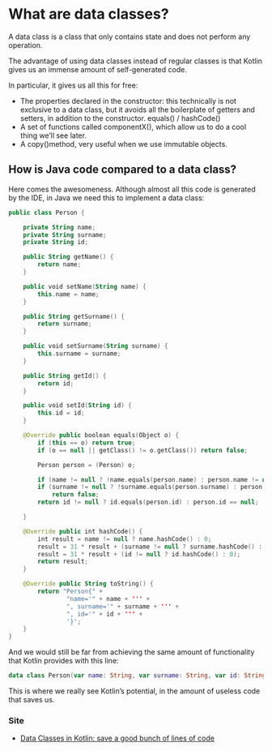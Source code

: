 # What are data classes?
A data class is a class that only contains state and does not perform any operation.

The advantage of using data classes instead of regular classes is that Kotlin gives us an immense amount of self-generated code.

In particular, it gives us all this for free:

- The properties declared in the constructor: this technically is not exclusive to a data class, but it avoids all the boilerplate of getters and setters, in addition to the constructor.
equals() / hashCode()
- A set of functions called componentX(), which allow us to do a cool thing we’ll see later.
- A copy()method, very useful when we use immutable objects.

## How is Java code compared to a data class?
Here comes the awesomeness. Although almost all this code is generated by the IDE, in Java we need this to implement a data class:
```kt
public class Person {

    private String name;
    private String surname;
    private String id;

    public String getName() {
        return name;
    }

    public void setName(String name) {
        this.name = name;
    }

    public String getSurname() {
        return surname;
    }

    public void setSurname(String surname) {
        this.surname = surname;
    }

    public String getId() {
        return id;
    }

    public void setId(String id) {
        this.id = id;
    }

    @Override public boolean equals(Object o) {
        if (this == o) return true;
        if (o == null || getClass() != o.getClass()) return false;

        Person person = (Person) o;

        if (name != null ? !name.equals(person.name) : person.name != null) return false;
        if (surname != null ? !surname.equals(person.surname) : person.surname != null)
            return false;
        return id != null ? id.equals(person.id) : person.id == null;

    }

    @Override public int hashCode() {
        int result = name != null ? name.hashCode() : 0;
        result = 31 * result + (surname != null ? surname.hashCode() : 0);
        result = 31 * result + (id != null ? id.hashCode() : 0);
        return result;
    }

    @Override public String toString() {
        return "Person{" +
                "name='" + name + ''' +
                ", surname='" + surname + ''' +
                ", id='" + id + ''' +
                '}';
    }
}
```

And we would still be far from achieving the same amount of functionality that Kotlin provides with this line:

```kt
data class Person(var name: String, var surname: String, var id: String)
```
This is where we really see Kotlin’s potential, in the amount of useless code that saves us.

### Site
- [Data Classes in Kotlin: save a good bunch of lines of code](https://antonioleiva.com/data-classes-kotlin/)
